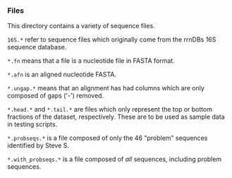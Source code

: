 ### Files ###
This directory contains a variety of sequence files.

`16S.*` refer to sequence files which originally come from the rrnDBs
16S sequence database.

`*.fn` means that a file is a nucleotide file in FASTA format.

`*.afn` is an aligned nucleotide FASTA.

`*.ungap.*` means that an alignment has had columns which are only
composed of gaps ('-') removed.

`*.head.*` and `*.tail.*` are files which only represent the top or bottom
fractions of the dataset, respectively.  These are to be used as sample data
in testing scripts.

`*.probseqs.*` is a file composed of only the 46 "problem" sequences identified
by Steve S.

`*.with_probseqs.*` is a file composed of _all_ sequences, including problem
sequences.
